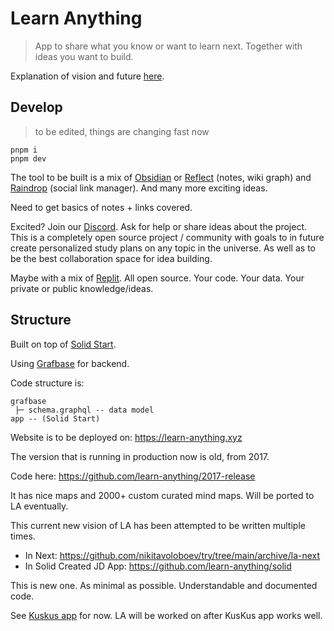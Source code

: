 # Learn Anything

> App to share what you know or want to learn next. Together with ideas you want to build.

Explanation of vision and future [here](https://wiki.nikiv.dev/ideas/learn-anything).

## Develop

> to be edited, things are changing fast now

```
pnpm i
pnpm dev
```

The tool to be built is a mix of [Obsidian](https://obsidian.md/) or [Reflect](https://reflect.app/) (notes, wiki graph) and [Raindrop](https://raindrop.io/) (social link manager). And many more exciting ideas.

Need to get basics of notes + links covered.

Excited? Join our [Discord](https://discord.gg/bxtD8x6aNF). Ask for help or share ideas about the project. This is a completely open source project / community with goals to in future create personalized study plans on any topic in the universe. As well as to be the best collaboration space for idea building.

Maybe with a mix of [Replit](https://replit.com). All open source. Your code. Your data. Your private or public knowledge/ideas.

## Structure

Built on top of [Solid Start](https://github.com/solidjs/solid-start).

Using [Grafbase](https://grafbase.com) for backend.

Code structure is:

```
grafbase
 ├─ schema.graphql -- data model
app -- (Solid Start)
```

Website is to be deployed on: https://learn-anything.xyz

The version that is running in production now is old, from 2017.

Code here: https://github.com/learn-anything/2017-release

It has nice maps and 2000+ custom curated mind maps. Will be ported to LA eventually.

This current new vision of LA has been attempted to be written multiple times.

- In Next: https://github.com/nikitavoloboev/try/tree/main/archive/la-next
- In Solid Created JD App: https://github.com/learn-anything/solid

This is new one. As minimal as possible. Understandable and documented code.

See [Kuskus app](https://kuskus.app/) for now. LA will be worked on after KusKus app works well.
